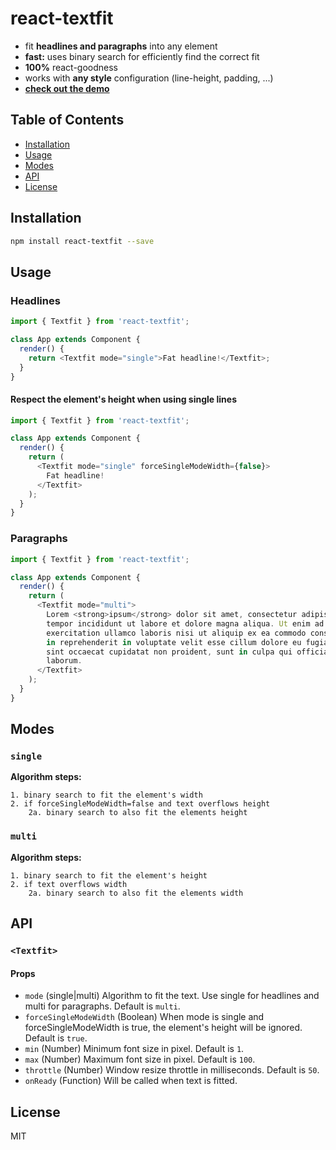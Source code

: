# react-textfit

- fit **headlines and paragraphs** into any element
- **fast:** uses binary search for efficiently find the correct fit
- **100%** react-goodness
- works with **any style** configuration (line-height, padding, ...)
- **[check out the demo](http://malte-wessel.github.io/react-textfit/)**

## Table of Contents

- [Installation](#installation)
- [Usage](#usage)
- [Modes](#modes)
- [API](#api)
- [License](#license)

## Installation

```bash
npm install react-textfit --save
```

## Usage

### Headlines

```javascript
import { Textfit } from 'react-textfit';

class App extends Component {
  render() {
    return <Textfit mode="single">Fat headline!</Textfit>;
  }
}
```

#### Respect the element's height when using single lines

```javascript
import { Textfit } from 'react-textfit';

class App extends Component {
  render() {
    return (
      <Textfit mode="single" forceSingleModeWidth={false}>
        Fat headline!
      </Textfit>
    );
  }
}
```

### Paragraphs

```javascript
import { Textfit } from 'react-textfit';

class App extends Component {
  render() {
    return (
      <Textfit mode="multi">
        Lorem <strong>ipsum</strong> dolor sit amet, consectetur adipisicing elit, sed do eiusmod
        tempor incididunt ut labore et dolore magna aliqua. Ut enim ad minim veniam, quis nostrud
        exercitation ullamco laboris nisi ut aliquip ex ea commodo consequat. Duis aute irure dolor
        in reprehenderit in voluptate velit esse cillum dolore eu fugiat nulla pariatur. Excepteur
        sint occaecat cupidatat non proident, sunt in culpa qui officia deserunt mollit anim id est
        laborum.
      </Textfit>
    );
  }
}
```

## Modes

### `single`

**Algorithm steps:**

```
1. binary search to fit the element's width
2. if forceSingleModeWidth=false and text overflows height
    2a. binary search to also fit the elements height
```

### `multi`

**Algorithm steps:**

```
1. binary search to fit the element's height
2. if text overflows width
    2a. binary search to also fit the elements width
```

## API

### `<Textfit>`

#### Props

- `mode` (single|multi) Algorithm to fit the text. Use single for headlines and multi for paragraphs. Default is `multi`.
- `forceSingleModeWidth` (Boolean) When mode is single and forceSingleModeWidth is true, the element's height will be ignored. Default is `true`.
- `min` (Number) Minimum font size in pixel. Default is `1`.
- `max` (Number) Maximum font size in pixel. Default is `100`.
- `throttle` (Number) Window resize throttle in milliseconds. Default is `50`.
- `onReady` (Function) Will be called when text is fitted.

## License

MIT

